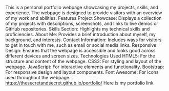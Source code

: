This is a personal portfolio webpage showcasing my projects, skills, and experience. The webpage is designed to provide visitors with an overview of my work and abilities.
Features
Project Showcase: Displays a collection of my projects with descriptions, screenshots, and links to live demos or GitHub repositories.
Skills Section: Highlights my technical skills and proficiencies.
About Me: Provides a brief introduction about myself, my background, and interests.
Contact Information: Includes ways for visitors to get in touch with me, such as email or social media links.
Responsive Design: Ensures that the webpage is accessible and looks good across different devices and screen sizes.
Technologies Used
HTML5: For the structure and content of the webpage.
CSS3: For styling and layout of the webpage.
JavaScript: For interactive elements and functionality.
Bootstrap: For responsive design and layout components.
Font Awesome: For icons used throughout the webpage.
https://thesecretandsecret.github.io/portfolio/
Here is my portfolio link
